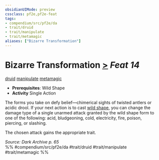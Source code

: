 ```yaml
---
obsidianUIMode: preview
cssclass: pf2e,pf2e-feat
tags:
- compendium/src/pf2e/da
- trait/druid
- trait/manipulate
- trait/metamagic
aliases: ["Bizarre Transformation"]
---
```

# Bizarre Transformation  [>](/rules/core-rulebook/chapter-9-playing-the-game.md#Actions "Single Action") *Feat 14*  
[druid](/rules/traits/druid.md)  [manipulate](/rules/traits/manipulate.md)  [metamagic](/rules/traits/metamagic.md)  

- **Prerequisites**: Wild Shape
- **Activity** Single Action

The forms you take on defy belief—chimerical sights of twisted antlers or acidic drool. If your next action is to cast [wild shape](/compendium/spells/wild-shape.md), you can change the damage type of a single unarmed attack granted by the wild shape form to one of the following: acid, bludgeoning, cold, electricity, fire, poison, piercing, or slashing.

The chosen attack gains the appropriate trait.

*Source: Dark Archive p. 65*  
%% #compendium/src/pf2e/da #trait/druid #trait/manipulate #trait/metamagic %%